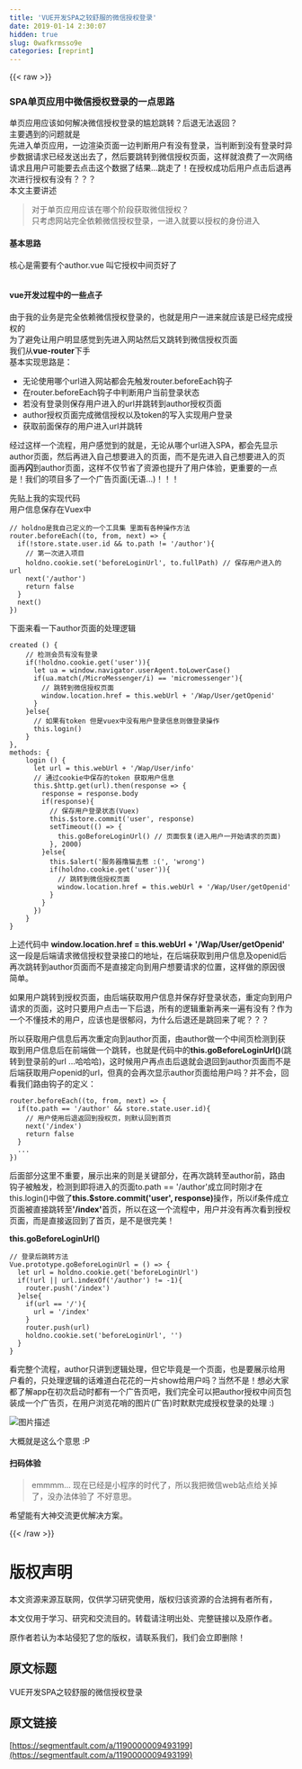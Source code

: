 ```yaml
---
title: 'VUE开发SPA之较舒服的微信授权登录' 
date: 2019-01-14 2:30:07
hidden: true
slug: 0wafkrmsso9e
categories: [reprint]
---
```


{{< raw >}}

                    
<h3 id="articleHeader0">SPA单页应用中微信授权登录的一点思路</h3>
<p>单页应用应该如何解决微信授权登录的尴尬跳转？后退无法返回？<br>主要遇到的问题就是  <br>先进入单页应用，一边渲染页面一边判断用户有没有登录，当判断到没有登录时异步数据请求已经发送出去了，然后要跳转到微信授权页面，这样就浪费了一次网络请求且用户可能要去点击这个数据了结果...跳走了！在授权成功后用户点击后退再次进行授权有没有？？？<br>本文主要讲述</p>
<blockquote>对于单页应用应该在哪个阶段获取微信授权？  <br> 只考虑网站完全依赖微信授权登录，一进入就要以授权的身份进入</blockquote>
<h4>基本思路</h4>
<p>核心是需要有个author.vue  叫它授权中间页好了</p>
<p><span class="img-wrap"><img data-src="/img/bVNZQC?w=558&amp;h=814" src="https://static.alili.tech/img/bVNZQC?w=558&amp;h=814" alt="" title="" style="cursor: pointer; display: inline;"></span></p>
<h4>vue开发过程中的一些点子</h4>
<p>由于我的业务是完全依赖微信授权登录的，也就是用户一进来就应该是已经完成授权的  <br>为了避免让用户明显感觉到先进入网站然后又跳转到微信授权页面  <br>我们从<strong>vue-router</strong>下手  <br>基本实现思路是：</p>
<ul>
<li>无论使用哪个url进入网站都会先触发router.beforeEach钩子</li>
<li>在router.beforeEach钩子中判断用户当前登录状态</li>
<li>若没有登录则保存用户进入的url并跳转到author授权页面</li>
<li>author授权页面完成微信授权以及token的写入实现用户登录</li>
<li>获取前面保存的用户进入url并跳转</li>
</ul>
<p>经过这样一个流程，用户感觉到的就是，无论从哪个url进入SPA，都会先显示author页面，然后再进入自己想要进入的页面，而不是先进入自己想要进入的页面再<strong>闪</strong>到author页面，这样不仅节省了资源也提升了用户体验，更重要的一点是！我们的项目多了一个广告页面(无语...)！！！  </p>
<p>先贴上我的实现代码  <br>用户信息保存在Vuex中</p>
<div class="widget-codetool" style="display:none;">
      <div class="widget-codetool--inner">
      <span class="selectCode code-tool" data-toggle="tooltip" data-placement="top" title="" data-original-title="全选"></span>
      <span type="button" class="copyCode code-tool" data-toggle="tooltip" data-placement="top" data-clipboard-text="// holdno是我自己定义的一个工具集 里面有各种操作方法
router.beforeEach((to, from, next) => {
  if(!store.state.user.id &amp;&amp; to.path != '/author'){
    // 第一次进入项目
    holdno.cookie.set('beforeLoginUrl', to.fullPath) // 保存用户进入的url
    next('/author')
    return false
  }
  next()
})" title="" data-original-title="复制"></span>
      <span type="button" class="saveToNote code-tool" data-toggle="tooltip" data-placement="top" title="" data-original-title="放进笔记"></span>
      </div>
      </div><pre class="javascript hljs"><code class="javascript"><span class="hljs-comment">// holdno是我自己定义的一个工具集 里面有各种操作方法</span>
router.beforeEach(<span class="hljs-function">(<span class="hljs-params">to, <span class="hljs-keyword">from</span>, next</span>) =&gt;</span> {
  <span class="hljs-keyword">if</span>(!store.state.user.id &amp;&amp; to.path != <span class="hljs-string">'/author'</span>){
    <span class="hljs-comment">// 第一次进入项目</span>
    holdno.cookie.set(<span class="hljs-string">'beforeLoginUrl'</span>, to.fullPath) <span class="hljs-comment">// 保存用户进入的url</span>
    next(<span class="hljs-string">'/author'</span>)
    <span class="hljs-keyword">return</span> <span class="hljs-literal">false</span>
  }
  next()
})</code></pre>
<p>下面来看一下author页面的处理逻辑</p>
<div class="widget-codetool" style="display:none;">
      <div class="widget-codetool--inner">
      <span class="selectCode code-tool" data-toggle="tooltip" data-placement="top" title="" data-original-title="全选"></span>
      <span type="button" class="copyCode code-tool" data-toggle="tooltip" data-placement="top" data-clipboard-text="created () {
    // 检测会员有没有登录
    if(!holdno.cookie.get('user')){
      let ua = window.navigator.userAgent.toLowerCase()
      if(ua.match(/MicroMessenger/i) == 'micromessenger'){
        // 跳转到微信授权页面
        window.location.href = this.webUrl + '/Wap/User/getOpenid'
      }
    }else{
      // 如果有token 但是vuex中没有用户登录信息则做登录操作
      this.login()
    }
},
methods: {
    login () {
      let url = this.webUrl + '/Wap/User/info'
      // 通过cookie中保存的token 获取用户信息
      this.$http.get(url).then(response => {
        response = response.body
        if(response){
          // 保存用户登录状态(Vuex)
          this.$store.commit('user', response)
          setTimeout(() => {
            this.goBeforeLoginUrl() // 页面恢复(进入用户一开始请求的页面)
          }, 2000)
        }else{
          this.$alert('服务器撸猫去惹 :(', 'wrong')
          if(holdno.cookie.get('user')){
            // 跳转到微信授权页面
            window.location.href = this.webUrl + '/Wap/User/getOpenid'
          }
        }
      })
    }
}" title="" data-original-title="复制"></span>
      <span type="button" class="saveToNote code-tool" data-toggle="tooltip" data-placement="top" title="" data-original-title="放进笔记"></span>
      </div>
      </div><pre class="javascript hljs"><code class="javascript">created () {
    <span class="hljs-comment">// 检测会员有没有登录</span>
    <span class="hljs-keyword">if</span>(!holdno.cookie.get(<span class="hljs-string">'user'</span>)){
      <span class="hljs-keyword">let</span> ua = <span class="hljs-built_in">window</span>.navigator.userAgent.toLowerCase()
      <span class="hljs-keyword">if</span>(ua.match(<span class="hljs-regexp">/MicroMessenger/i</span>) == <span class="hljs-string">'micromessenger'</span>){
        <span class="hljs-comment">// 跳转到微信授权页面</span>
        <span class="hljs-built_in">window</span>.location.href = <span class="hljs-keyword">this</span>.webUrl + <span class="hljs-string">'/Wap/User/getOpenid'</span>
      }
    }<span class="hljs-keyword">else</span>{
      <span class="hljs-comment">// 如果有token 但是vuex中没有用户登录信息则做登录操作</span>
      <span class="hljs-keyword">this</span>.login()
    }
},
<span class="hljs-attr">methods</span>: {
    login () {
      <span class="hljs-keyword">let</span> url = <span class="hljs-keyword">this</span>.webUrl + <span class="hljs-string">'/Wap/User/info'</span>
      <span class="hljs-comment">// 通过cookie中保存的token 获取用户信息</span>
      <span class="hljs-keyword">this</span>.$http.get(url).then(<span class="hljs-function"><span class="hljs-params">response</span> =&gt;</span> {
        response = response.body
        <span class="hljs-keyword">if</span>(response){
          <span class="hljs-comment">// 保存用户登录状态(Vuex)</span>
          <span class="hljs-keyword">this</span>.$store.commit(<span class="hljs-string">'user'</span>, response)
          setTimeout(<span class="hljs-function"><span class="hljs-params">()</span> =&gt;</span> {
            <span class="hljs-keyword">this</span>.goBeforeLoginUrl() <span class="hljs-comment">// 页面恢复(进入用户一开始请求的页面)</span>
          }, <span class="hljs-number">2000</span>)
        }<span class="hljs-keyword">else</span>{
          <span class="hljs-keyword">this</span>.$alert(<span class="hljs-string">'服务器撸猫去惹 :('</span>, <span class="hljs-string">'wrong'</span>)
          <span class="hljs-keyword">if</span>(holdno.cookie.get(<span class="hljs-string">'user'</span>)){
            <span class="hljs-comment">// 跳转到微信授权页面</span>
            <span class="hljs-built_in">window</span>.location.href = <span class="hljs-keyword">this</span>.webUrl + <span class="hljs-string">'/Wap/User/getOpenid'</span>
          }
        }
      })
    }
}</code></pre>
<p>上述代码中 <strong>window.location.href = this.webUrl + '/Wap/User/getOpenid'</strong>  <br>这一段是后端请求微信授权登录接口的地址，在后端获取到用户信息及openid后再次跳转到author页面而不是直接定向到用户想要请求的位置，这样做的原因很简单。</p>
<p>如果用户跳转到授权页面，由后端获取用户信息并保存好登录状态，重定向到用户请求的页面，这时只要用户点击一下后退，所有的逻辑重新再来一遍有没有？作为一个不懂技术的用户，应该也是很郁闷，为什么后退还是跳回来了呢？？？  </p>
<p>所以获取用户信息后再次重定向到author页面，由author做一个中间页检测到获取到用户信息后在前端做一个跳转，也就是代码中的<strong>this.goBeforeLoginUrl()</strong>(跳转到登录前的url ...哈哈哈)，这时候用户再点击后退就会退回到author页面而不是后端获取用户openid的url，但真的会再次显示author页面给用户吗？并不会，回看我们路由钩子的定义：</p>
<div class="widget-codetool" style="display:none;">
      <div class="widget-codetool--inner">
      <span class="selectCode code-tool" data-toggle="tooltip" data-placement="top" title="" data-original-title="全选"></span>
      <span type="button" class="copyCode code-tool" data-toggle="tooltip" data-placement="top" data-clipboard-text="router.beforeEach((to, from, next) => {
  if(to.path == '/author' &amp;&amp; store.state.user.id){
    // 用户使用后退返回到授权页，则默认回到首页
    next('/index')
    return false
  }
  ...
})" title="" data-original-title="复制"></span>
      <span type="button" class="saveToNote code-tool" data-toggle="tooltip" data-placement="top" title="" data-original-title="放进笔记"></span>
      </div>
      </div><pre class="javascript hljs"><code class="javascript">router.beforeEach(<span class="hljs-function">(<span class="hljs-params">to, <span class="hljs-keyword">from</span>, next</span>) =&gt;</span> {
  <span class="hljs-keyword">if</span>(to.path == <span class="hljs-string">'/author'</span> &amp;&amp; store.state.user.id){
    <span class="hljs-comment">// 用户使用后退返回到授权页，则默认回到首页</span>
    next(<span class="hljs-string">'/index'</span>)
    <span class="hljs-keyword">return</span> <span class="hljs-literal">false</span>
  }
  ...
})</code></pre>
<p>后面部分这里不重要，展示出来的则是关键部分，在再次跳转至author前，路由钩子被触发，检测到即将进入的页面to.path == '/author'成立同时刚才在this.login()中做了<strong>this.$store.commit('user', response)</strong>操作，所以if条件成立页面被直接跳转至<strong>'/index'</strong>首页，所以在这一个流程中，用户并没有再次看到授权页面，而是直接返回到了首页，是不是很完美！  </p>
<p><strong>this.goBeforeLoginUrl()</strong></p>
<div class="widget-codetool" style="display:none;">
      <div class="widget-codetool--inner">
      <span class="selectCode code-tool" data-toggle="tooltip" data-placement="top" title="" data-original-title="全选"></span>
      <span type="button" class="copyCode code-tool" data-toggle="tooltip" data-placement="top" data-clipboard-text="// 登录后跳转方法
Vue.prototype.goBeforeLoginUrl = () => {
  let url = holdno.cookie.get('beforeLoginUrl')
  if(!url || url.indexOf('/author') != -1){
    router.push('/index')
  }else{
    if(url == '/'){
      url = '/index'
    }
    router.push(url)
    holdno.cookie.set('beforeLoginUrl', '')
  }
}" title="" data-original-title="复制"></span>
      <span type="button" class="saveToNote code-tool" data-toggle="tooltip" data-placement="top" title="" data-original-title="放进笔记"></span>
      </div>
      </div><pre class="javascript hljs"><code class="javascript"><span class="hljs-comment">// 登录后跳转方法</span>
Vue.prototype.goBeforeLoginUrl = <span class="hljs-function"><span class="hljs-params">()</span> =&gt;</span> {
  <span class="hljs-keyword">let</span> url = holdno.cookie.get(<span class="hljs-string">'beforeLoginUrl'</span>)
  <span class="hljs-keyword">if</span>(!url || url.indexOf(<span class="hljs-string">'/author'</span>) != <span class="hljs-number">-1</span>){
    router.push(<span class="hljs-string">'/index'</span>)
  }<span class="hljs-keyword">else</span>{
    <span class="hljs-keyword">if</span>(url == <span class="hljs-string">'/'</span>){
      url = <span class="hljs-string">'/index'</span>
    }
    router.push(url)
    holdno.cookie.set(<span class="hljs-string">'beforeLoginUrl'</span>, <span class="hljs-string">''</span>)
  }
}</code></pre>
<p>看完整个流程，author只讲到逻辑处理，但它毕竟是一个页面，也是要展示给用户看的，只处理逻辑的话难道白花花的一片show给用户吗？当然不是！想必大家都了解app在初次启动时都有一个广告页吧，我们完全可以把author授权中间页包装成一个广告页，在用户浏览花哨的图片(广告)时默默完成授权登录的处理 :)</p>
<p><span class="img-wrap"><img data-src="/img/bVUkMd?w=719&amp;h=1280" src="https://static.alili.tech/img/bVUkMd?w=719&amp;h=1280" alt="图片描述" title="图片描述" style="cursor: pointer;"></span></p>
<p>大概就是这么个意思 :P</p>
<h4>扫码体验</h4>
<blockquote>emmmm... 现在已经是小程序的时代了，所以我把微信web站点给关掉了，没办法体验了 不好意思。</blockquote>
<p>希望能有大神交流更优解决方案。</p>

                
{{< /raw >}}

# 版权声明
本文资源来源互联网，仅供学习研究使用，版权归该资源的合法拥有者所有，

本文仅用于学习、研究和交流目的。转载请注明出处、完整链接以及原作者。

原作者若认为本站侵犯了您的版权，请联系我们，我们会立即删除！

## 原文标题
VUE开发SPA之较舒服的微信授权登录

## 原文链接
[https://segmentfault.com/a/1190000009493199](https://segmentfault.com/a/1190000009493199)

